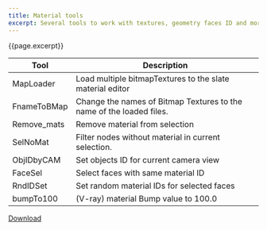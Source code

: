 ```yaml
---
title: Material tools
excerpt: Several tools to work with textures, geometry faces ID and more.
---
```


{{page.excerpt}}

| Tool        | Description |
| ----------- | ----------- |
| MapLoader   | Load multiple bitmapTextures to the slate material editor
| FnameToBMap | Change the names of Bitmap Textures to the name of the loaded files.
| Remove_mats | Remove material from selection
| SelNoMat    | Filter nodes without material in current selection.
| ObjIDbyCAM  | Set objects ID for current camera view
| FaceSel     | Select faces with same material ID
| RndIDSet    | Set random material IDs for selected faces
| bumpTo100   | (V-ray) material Bump value to 100.0

<a href="https://github.com/HAG87/maxscript-assorted/blob/master/release/mat_tools.zip" class="btn btn--primary">Download</a>
